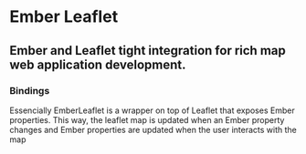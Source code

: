 # Ember Leaflet #
## Ember and Leaflet tight integration for rich map web application development. ##

### Bindings ###
Essencially EmberLeaflet is a wrapper on top of Leaflet that exposes Ember properties.
This way, the leaflet map is updated when an Ember property changes and Ember properties are updated when the user interacts with the map
